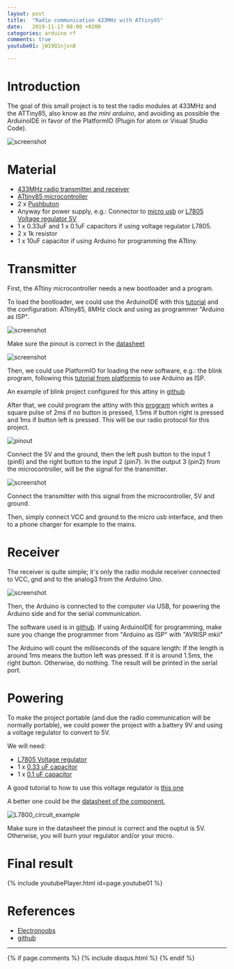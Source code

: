 ```yaml
---
layout: post
title:  "Radio communication 433MHz with ATtiny85"
date:   2019-11-17 08:00 +0200
categories: arduino rf
comments: true
youtube01: jW19Q1njsn8

---
```


# Introduction

The goal of this small project is to test the radio modules at 433MHz and the ATTiny85, also know as _the mini arduino_, and avoiding as possible the ArduinoIDE in favor of the PlatformIO (Plugin for atom or Visual Studio Code).

![screenshot](/assets/sml/4.jpg)


# Material
- [433MHz radio transmitter and receiver](https://www.ebay.com/itm/433-Mhz-Sender-Empfaenger-RF-Funk-Modul-FS1000A-xy-mk-5v-Arduino-Raspberry-Pi-/252713874815)
- [ATtiny85 microcontroller](https://www.sparkfun.com/products/9378)
- 2 x [Pushbuton](https://www.sparkfun.com/products/9190)
- Anyway for power supply, e.g.: Connector to [micro usb](https://www.sparkfun.com/products/12035) or [L7805 Voltage regulator 5V](https://www.sparkfun.com/products/107)
- 1 x 0.33uF and 1 x 0.1uF capacitors if using voltage regulator L7805.
- 2 x 1k resistor
- 1 x 10uF capacitor if using Arduino for programming the ATtiny.

# Transmitter
First, the ATtiny microcontroller needs a new bootloader and a program.

To load the bootloader, we could use the ArduinoIDE with this [tutorial](https://create.arduino.cc/projecthub/arjun/programming-attiny85-with-arduino-uno-afb829) and the configuration: ATtiny85, 8MHz clock and using as programmer "Arduino as ISP".

![screenshot](/assets/sml/screenshot.png)

Make sure the pinout is correct in the [datasheet](http://ww1.microchip.com/downloads/en/DeviceDoc/atmel-2586-avr-8-bit-microcontroller-attiny25-attiny45-attiny85_datasheet.pdf)

![screenshot](/assets/sml/1.jpg)

Then, we could use PlatformIO for loading the new software, e.g.: the blink program, following this [tutorial from platformio](http://docs.platformio.org/en/latest/platforms/atmelavr.html#upload-using-programmer) to use Arduino as ISP.

An example of blink project configured for this attiny in [github](https://github.com/aherrero/SML/tree/master/SML01/Software/sml01)

After that, we could program the attiny with this [program](https://github.com/aherrero/SML/tree/master/SML01/Software/sml01_transmitter) which writes a square pulse of 2ms if no button is pressed, 1.5ms if button right is pressed and 1ms if button left is pressed. This will be our radio protocol for this project.

![pinout](/assets/sml/pinout.png)

Connect the 5V and the ground, then the left push button to the input 1 (pin6) and the right button to the input 2 (pin7). In the output 3 (pin2) from the microcontroller, will be the signal for the transmitter.

![screenshot](/assets/sml/2.jpg)

Connect the transmitter with this signal from the microcontroller, 5V and ground.

Then, simply connect VCC and ground to the micro usb interface, and then to a phone charger for example to the mains.

# Receiver
The receiver is quite simple; it's only the radio module receiver connected to VCC, gnd and to the analog3 from the Arduino Uno.

![screenshot](/assets/sml/3.jpg)

Then, the Arduino is connected to the computer via USB, for powering the Arduino side and for the serial communication.

The software used is in [github](https://github.com/aherrero/SML/tree/master/SML01/Software/sml01_receiver). If using ArduinoIDE for programming, make sure you change the programmer from "Arduino as ISP" with "AVRISP mkii"

The Arduino will count the milliseconds of the square length: If the length is around 1ms means the button left was pressed. If it is around 1.5ms, the right button. Otherwise, do nothing. The result will be printed in the serial port.

# Powering
To make the project portable (and due the radio communication will be normally portable), we could power the project with a battery 9V and using a voltage regulator to convert to 5V.

We will need:
- [L7805 Voltage regulator](https://www.sparkfun.com/products/107)
- 1 x [0.33 uF capacitor](https://www.distrelec.ch/en/aluminium-electrolytic-capacitor-330-nf-100-vdc-jamicon-tkpr33m2ad11me4/p/16716518)
- 1 x [0.1 uF capacitor](https://www.distrelec.ch/en/capacitor-100-nf-50-vdc-mm-hitano-sf1h104z-l515b/p/16565659)

A good tutorial to how to use this voltage regulator is [this one](https://www.electronicshub.org/understanding-7805-ic-voltage-regulator/)

A better one could be the [datasheet of the component.](https://cdn.sparkfun.com/datasheets/Components/General/TO-220.pdf)

![L7800_circuit_example](/assets/cam01/L7800_circuit_example.png)

Make sure in the datasheet the pinout is correct and the ouptut is 5V. Otherwise, you will burn your regulator and/or your micro.

# Final result
{% include youtubePlayer.html id=page.youtube01 %}

# References
- [Electronoobs](https://www.electronoobs.com/eng_arduino_tut45.php)
- [github](https://github.com/aherrero/SML/tree/master/SML01/)


***

{% if page.comments %}
{% include disqus.html %}
{% endif %}
